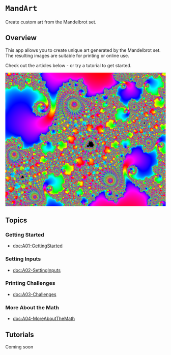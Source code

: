 # ``MandArt``

Create custom art from the Mandelbrot set.


## Overview

This app allows you to create unique art generated by the Mandelbrot set. 
The resulting images are suitable for printing or online use. 

Check out the articles below - or try a tutorial to get started.

![Example](mandart.png)

## Topics

### Getting Started

- <doc:A01-GettingStarted>

### Setting Inputs

- <doc:A02-SettingInputs>

### Printing Challenges

- <doc:A03-Challenges>

### More About the Math

- <doc:A04-MoreAboutTheMath>

## Tutorials

Coming soon 

